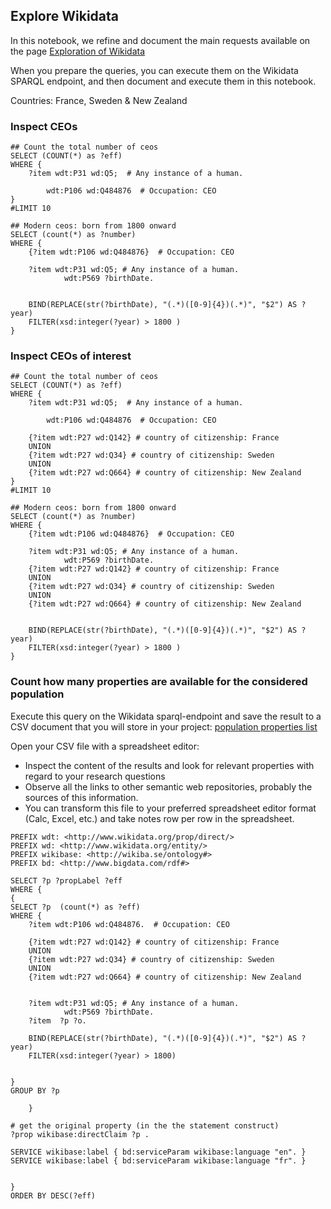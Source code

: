 ## Explore Wikidata

In this notebook, we refine and document the main requests available on the page [Exploration of Wikidata](../documentation/wikidata/Wikidata-exploration.md) 


When you prepare the queries, you can execute them on the Wikidata SPARQL endpoint, and then document and execute them in this notebook.

Countries: France, Sweden & New Zealand

### Inspect CEOs 

```sparql
## Count the total number of ceos
SELECT (COUNT(*) as ?eff)
WHERE {
    ?item wdt:P31 wd:Q5;  # Any instance of a human.

        wdt:P106 wd:Q484876  # Occupation: CEO
}  
#LIMIT 10

```

```sparql
## Modern ceos: born from 1800 onward
SELECT (count(*) as ?number)
WHERE {
    {?item wdt:P106 wd:Q484876}  # Occupation: CEO
    
    ?item wdt:P31 wd:Q5; # Any instance of a human.
            wdt:P569 ?birthDate.
    

    BIND(REPLACE(str(?birthDate), "(.*)([0-9]{4})(.*)", "$2") AS ?year)
    FILTER(xsd:integer(?year) > 1800 )
}
```

### Inspect CEOs of interest

```sparql
## Count the total number of ceos
SELECT (COUNT(*) as ?eff)
WHERE {
    ?item wdt:P31 wd:Q5;  # Any instance of a human.

        wdt:P106 wd:Q484876  # Occupation: CEO

    {?item wdt:P27 wd:Q142} # country of citizenship: France
    UNION
    {?item wdt:P27 wd:Q34} # country of citizenship: Sweden
    UNION
    {?item wdt:P27 wd:Q664} # country of citizenship: New Zealand
}  
#LIMIT 10

```

```sparql
## Modern ceos: born from 1800 onward
SELECT (count(*) as ?number)
WHERE {
    {?item wdt:P106 wd:Q484876}  # Occupation: CEO
    
    ?item wdt:P31 wd:Q5; # Any instance of a human.
            wdt:P569 ?birthDate.
    {?item wdt:P27 wd:Q142} # country of citizenship: France
    UNION
    {?item wdt:P27 wd:Q34} # country of citizenship: Sweden
    UNION
    {?item wdt:P27 wd:Q664} # country of citizenship: New Zealand
    

    BIND(REPLACE(str(?birthDate), "(.*)([0-9]{4})(.*)", "$2") AS ?year)
    FILTER(xsd:integer(?year) > 1800 )
}
```

### Count how many properties are available for the considered population

Execute this query on the Wikidata sparql-endpoint and save the result to a CSV document that you will store in your project: [population properties list](../Data/Query.csv)


Open your CSV file with a spreadsheet editor:
* Inspect the content of the results and look for relevant properties with regard to your research questions
* Observe all the links to other semantic web repositories, probably the sources of this information.
* You can transform this file to your preferred spreadsheet editor format (Calc, Excel, etc.) and take notes row per row in the spreadsheet.


```sparql
PREFIX wdt: <http://www.wikidata.org/prop/direct/>
PREFIX wd: <http://www.wikidata.org/entity/>
PREFIX wikibase: <http://wikiba.se/ontology#>
PREFIX bd: <http://www.bigdata.com/rdf#>

SELECT ?p ?propLabel ?eff
WHERE {
{
SELECT ?p  (count(*) as ?eff)
WHERE {
    ?item wdt:P106 wd:Q484876.  # Occupation: CEO
    
    {?item wdt:P27 wd:Q142} # country of citizenship: France
    UNION
    {?item wdt:P27 wd:Q34} # country of citizenship: Sweden
    UNION
    {?item wdt:P27 wd:Q664} # country of citizenship: New Zealand


    ?item wdt:P31 wd:Q5; # Any instance of a human.
            wdt:P569 ?birthDate.
    ?item  ?p ?o.

    BIND(REPLACE(str(?birthDate), "(.*)([0-9]{4})(.*)", "$2") AS ?year)
    FILTER(xsd:integer(?year) > 1800)


}
GROUP BY ?p 

    }

# get the original property (in the the statement construct)     
?prop wikibase:directClaim ?p .

SERVICE wikibase:label { bd:serviceParam wikibase:language "en". } 
SERVICE wikibase:label { bd:serviceParam wikibase:language "fr". } 


}  
ORDER BY DESC(?eff)
```
